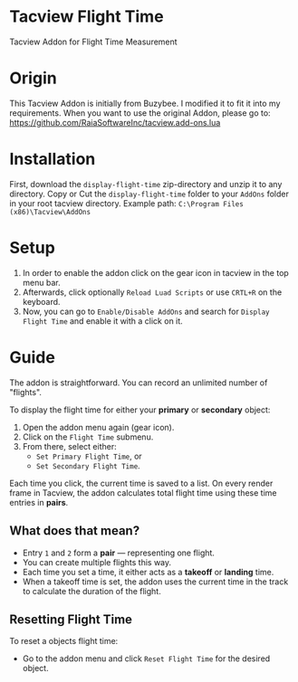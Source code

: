 # Tacview Flight Time
Tacview Addon for Flight Time Measurement

# Origin
This Tacview Addon is initially from Buzybee. I modified it to fit it into my requirements.
When you want to use the original Addon, please go to: https://github.com/RaiaSoftwareInc/tacview.add-ons.lua

# Installation
First, download the `display-flight-time` zip-directory and unzip it to any directory.
Copy or Cut the `display-flight-time` folder to your `AddOns` folder in your root tacview directory.
Example path: `C:\Program Files (x86)\Tacview\AddOns`

# Setup
1. In order to enable the addon click on the gear icon in tacview in the top menu bar.
2. Afterwards, click optionally `Reload Luad Scripts` or use `CRTL+R` on the keyboard.
3. Now, you can go to `Enable/Disable AddOns` and search for `Display Flight Time` and enable it with a click on it.

# Guide
The addon is straightforward. You can record an unlimited number of "flights".

To display the flight time for either your **primary** or **secondary** object:

1. Open the addon menu again (gear icon).  
2. Click on the `Flight Time` submenu.  
3. From there, select either:
   - `Set Primary Flight Time`, or  
   - `Set Secondary Flight Time`.

Each time you click, the current time is saved to a list. On every render frame in Tacview, the addon calculates total flight time using these time entries in **pairs**.

## What does that mean?  
- Entry `1` and `2` form a **pair** — representing one flight.  
- You can create multiple flights this way.  
- Each time you set a time, it either acts as a **takeoff** or **landing** time.  
- When a takeoff time is set, the addon uses the current time in the track to calculate the duration of the flight.

## Resetting Flight Time  
To reset a objects flight time:

- Go to the addon menu and click `Reset Flight Time` for the desired object.
